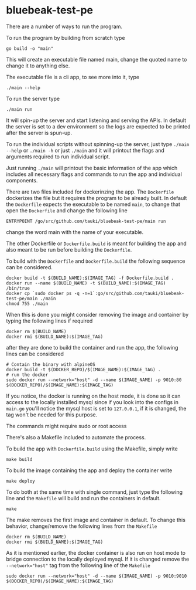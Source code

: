 # bluebeak-test-pe

There are a number of ways to run the program.

To run the program by building from scratch type
```
go build -o "main"
```
This will create an executable file named main, change the quoted name to change it to anything else.

The executable file is a cli app, to see more into it, type
```
./main --help
```

To run the server type
```
./main run
```
It will spin-up the server and start listening and serving the APIs. In default the server is set to a dev environment so the logs are expected to be printed after the server is spun-up.

To run the individual scripts without spinning-up the server, just type `./main --help` or `./main -h` or just `./main` and it will printout the flags and arguments required to run individual script.

Just running `./main` will printout the basic information of the app which includes all necessary flags and commands to run the app and individual components.

There are two files included for dockerinzing the app. The `Dockerfile` dockerizes the file but it requires the program to be already built. In default the `Dockerfile` expects the executable to be named `main`, to change that open the `Dockerfile` and change the following line
```
ENTRYPOINT /go/src/github.com/tauki/bluebeak-test-pe/main run
```
change the word main with the name of your executable.

The other Dockerfile or `Dockerfile.build` is meant for building the app and also meant to be run before building the `Dockerfile`.

To build with the `Dockerfile` and `Dockerfile.build` the following sequence can be considered.

```
docker build -t $(BUILD_NAME):$(IMAGE_TAG) -f Dockerfile.build .
docker run --name $(BUILD_NAME) -t $(BUILD_NAME):$(IMAGE_TAG) /bin/true
docker cp `sudo docker ps -q -n=1`:go/src/github.com/tauki/bluebeak-test-pe/main ./main
chmod 755 ./main
```
When this is done you might consider removing the image and container by typing the following lines if required
```
docker rm $(BUILD_NAME)
docker rmi $(BUILD_NAME):$(IMAGE_TAG)
```
after they are done to build the container and run the app, the following lines can be considered
```
# Contain the binary with alpineOS
docker build -t $(DOCKER_REPO)/$(IMAGE_NAME):$(IMAGE_TAG) .
# run the docker
sudo docker run --network="host" -d --name $(IMAGE_NAME) -p 9010:80 $(DOCKER_REPO)/$(IMAGE_NAME):$(IMAGE_TAG)
```

If you notice, the docker is running on the host mode, it is done so it can access to the locally installed mysql since if you look into the configs in `main.go` you'll notice the mysql host is set to `127.0.0.1`, if it is changed, the tag won't be needed for this purpose.

The commands might require sudo or root access

There's also a Makefile included to automate the process.

To build the app with `Dockerfile.build` using the Makefile, simply write
```
make build
```
To build the image containing the app and deploy the container write
```
make deploy
```
To do both at the same time with single command, just type the following line and the `Makefile` will build and run the containers in default.
```
make
```

The make removes the first image and container in default. To change this behavior, change/remove the following lines from the `Makefile`
```
docker rm $(BUILD_NAME)
docker rmi $(BUILD_NAME):$(IMAGE_TAG)
```

As it is mentioned earlier, the docker container is also run on host mode to bridge connection to the locally deployed mysql. If it is changed remove the `--network="host"` tag from the following line of the `Makefile`
```
sudo docker run --network="host" -d --name $(IMAGE_NAME) -p 9010:9010 $(DOCKER_REPO)/$(IMAGE_NAME):$(IMAGE_TAG)
```